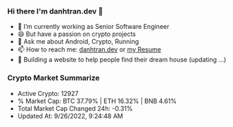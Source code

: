### Hi there I'm danhtran.dev 👋

- 🔭 I’m currently working as Senior Software Engineer
- 😄 But have a passion on crypto projects
- 💬 Ask me about Android, Crypto, Running 
- 📫 How to reach me: <a href="https://danhtran.dev" target="_blank">danhtran.dev</a> or <a href="Developer-Resume.pdf" target="_blank">my Resume</a>
- 🌱 Building a website to help people find their dream house (updating ...)

### Crypto Market Summarize
- Active Crypto: 12927
- % Market Cap: BTC 37.79% | ETH 16.32% | BNB 4.61%
- Total Market Cap Changed 24h: -0.31%
- Updated At: 9/26/2022, 9:24:48 AM

